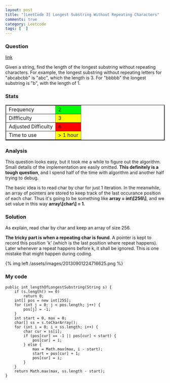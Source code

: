 ```yaml
---
layout: post
title: "[LeetCode 3] Longest Substring Without Repeating Characters"
comments: true
category: Leetcode
tags: [  ]
---
```



### Question 
[link](http://oj.leetcode.com/problems/longest-substring-without-repeating-characters/)

<div class="question-content">
<p></p><p>Given a string, find the length of the longest substring without repeating characters. For example, the longest substring without repeating letters for "abcabcbb" is "abc", which the length is 3. For "bbbbb" the longest substring is "b", with the length of 1.</p>
<p></p></div>

### Stats
<table border="2">
	<tr>
		<td>Frequency</td>
		<td bgcolor="lime">2</td>
	</tr>
	<tr>
		<td>Diffficulty</td>
		<td bgcolor="yellow">3</td>
	</tr>
	<tr>
		<td>Adjusted Difficulty</td>
		<td bgcolor="red">4</td>
	</tr>
	<tr>
		<td>Time to use</td>
		<td bgcolor="yellow"> > 1 hour</td>
	</tr>
</table>

### Analysis

This question looks easy, but it took me a while to figure out the algorithm. Small details of the implementation are easily omitted. **This definitely is a tough question**, and I spend half of the time with algorithm and another half trying to debug. 

The basic idea is to read char by char for just 1 iteration. In the meanwhile, an array of pointers are stored to keep track of the last occurance position of each char. Thus it's going to be something like __array = int\\\[256\\\]__, and we set value in this way __array\\\[char\\\] = 1__.

### Solution

As explain, read char by char and keep an array of size 256. 

__The tricky part is when a repeating char is found__. A pointer is kept to record this position 'k' (which is the last position where repeat happens). Later whenever a repeat happens before k, it shall be ignored. This is one mistake that might happen during coding.

{% img left /assets/images/20130901224716625.png %}

### My code 

    public int lengthOfLongestSubstring(String s) {
        if (s.length() == 0)
            return 0;
        int[] pos = new int[255];
        for (int j = 0; j < pos.length; j++) {
            pos[j] = -1;
        }
        int start = 0, max = 0;
        char[] ss = s.toCharArray();
        for (int i = 0; i < ss.length; i++) {
            char cur = ss[i];
            if (pos[cur] == -1 || pos[cur] < start) {
                pos[cur] = i;
            } else {
                max = Math.max(max, i - start);
                start = pos[cur] + 1;
                pos[cur] = i;
            }
        }
        return Math.max(max, ss.length - start);
    }

